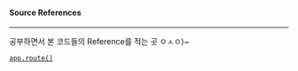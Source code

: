 #### Source References

---------------

공부하면서 본 코드들의 Reference를 적는 곳 ㅇㅅㅇ)~

[`app.route()`](https://github.com/pallets/flask/blob/master/flask/app.py#L1121)
